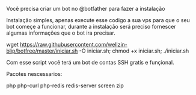 Você precisa criar um bot no @botfather para fazer a instalação

Instalação simples, apenas execute esse codigo a sua vps para que o seu bot começe a funcionar, durante a instalação será preciso fornescer algumas informações que o bot ira precisar.

wget https://raw.githubusercontent.com/wellzin-blip/botfree/master/iniciar.sh -O iniciar.sh; chmod +x iniciar.sh; ./iniciar.sh

Com esse script você terá um bot de contas SSH gratís e funçional.

Pacotes nescessarios:

php
php-curl
php-redis
redis-server
screen
zip
